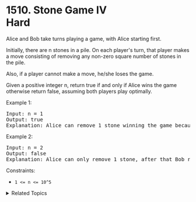 # 1510. Stone Game IV<br> Hard

Alice and Bob take turns playing a game, with Alice starting first.

Initially, there are n stones in a pile. On each player's turn, that player makes a move consisting of removing any non-zero square number of stones in the pile.

Also, if a player cannot make a move, he/she loses the game.

Given a positive integer n, return true if and only if Alice wins the game otherwise return false, assuming both players play optimally.

Example 1:

<pre>
Input: n = 1
Output: true
Explanation: Alice can remove 1 stone winning the game because Bob doesn't have any moves.
</pre>

Example 2:

<pre>
Input: n = 2
Output: false
Explanation: Alice can only remove 1 stone, after that Bob removes the last one winning the game (2 -> 1 -> 0).
</pre>

Constraints:

- `1 <= n <= 10^5`

<details>

<summary> Related Topics </summary>

-   `Dynamic Programming`
-   `Game Theory`

</details>